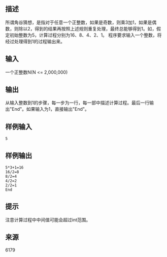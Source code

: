## 描述


所谓角谷猜想，是指对于任意一个正整数，如果是奇数，则乘3加1，如果是偶数，则除以2，得到的结果再按照上述规则重复处理，最终总能够得到1。如，假定初始整数为5，计算过程分别为16、8、4、2、1。 程序要求输入一个整数，将经过处理得到1的过程输出来。

## 输入


一个正整数N(N <= 2,000,000)

## 输出


从输入整数到1的步骤，每一步为一行，每一部中描述计算过程。最后一行输出"End"。如果输入为1，直接输出"End"。

## 样例输入


```
5
```


## 样例输出


```
5*3+1=16
16/2=8
8/2=4
4/2=2
2/2=1
End
```


## 提示


注意计算过程中中间值可能会超过int范围。

## 来源


6179

